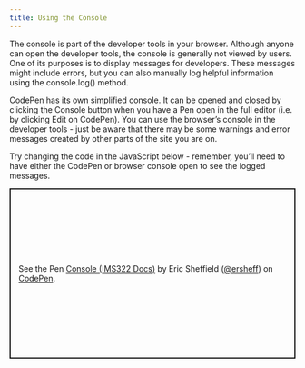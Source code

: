 ```yaml
---
title: Using the Console
---
```


The console is part of the developer tools in your browser. Although anyone can open the developer tools, the console is generally not viewed by users. One of its purposes is to display messages for developers. These messages might include errors, but you can also manually log helpful information using the console.log() method.

CodePen has its own simplified console. It can be opened and closed by clicking the Console button when you have a Pen open in the full editor (i.e. by clicking Edit on CodePen). You can use the browser’s console in the developer tools - just be aware that there may be some warnings and error messages created by other parts of the site you are on.

Try changing the code in the JavaScript below - remember, you’ll need to have either the CodePen or browser console open to see the logged messages.

<p class="codepen" data-height="300" data-default-tab="js" data-slug-hash="qBgevaR" data-editable="true" data-user="ersheff" style="height: 300px; box-sizing: border-box; display: flex; align-items: center; justify-content: center; border: 2px solid; margin: 1em 0; padding: 1em;">
  <span>See the Pen <a href="https://codepen.io/ersheff/pen/qBgevaR">
  Console (IMS322 Docs)</a> by Eric Sheffield (<a href="https://codepen.io/ersheff">@ersheff</a>)
  on <a href="https://codepen.io">CodePen</a>.</span>
</p>
<script async src="https://cpwebassets.codepen.io/assets/embed/ei.js"></script>
